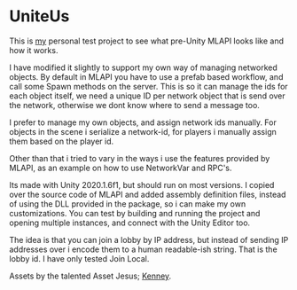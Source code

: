 # UniteUs

This is [my](https://tjheuvel.net/) personal test project to see what pre-Unity MLAPI looks like and how it works. 

I have modified it slightly to support my own way of managing networked objects. By default in MLAPI you have to use a prefab based workflow, and call some Spawn methods on the server. This is so it can manage the ids for each object itself, we need a unique ID per network object that is send over the network, otherwise we dont know where to send a message too.

I prefer to manage my own objects, and assign network ids manually. For objects in the scene i serialize a network-id, for players i manually assign them based on the player id. 

Other than that i tried to vary in the ways i use the features provided by MLAPI, as an example on how to use NetworkVar and RPC's.   

Its made with Unity 2020.1.6f1, but should run on most versions. I copied over the source code of MLAPI and added assembly definition files, instead of using the DLL provided in the package, so i can make my own customizations. You can test by building and running the project and opening multiple instances, and connect with the Unity Editor too.

The idea is that you can join a lobby by IP address, but instead of sending IP addresses over i encode them to a human readable-ish string. That is the lobby id. I have only tested Join Local.

Assets by the talented Asset Jesus; [Kenney](Kenney.nl).